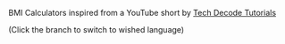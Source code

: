 BMI Calculators inspired from a YouTube short by [Tech Decode Tutorials](https://www.youtube.com/c/TechDecode)

(Click the branch to switch to wished language)

